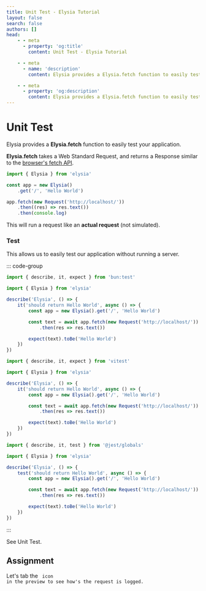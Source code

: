 ```yaml
---
title: Unit Test - Elysia Tutorial
layout: false
search: false
authors: []
head:
    - - meta
      - property: 'og:title'
        content: Unit Test - Elysia Tutorial

    - - meta
      - name: 'description'
        content: Elysia provides a Elysia.fetch function to easily test your application.

    - - meta
      - property: 'og:description'
        content: Elysia provides a Elysia.fetch function to easily test your application.
---
```


<script setup lang="ts">
import { Elysia } from 'elysia'

import { Code } from 'lucide-vue-next'

import Editor from '../../../components/xiao/playground/playground.vue'
import DocLink from '../../../components/xiao/doc-link/doc-link.vue'
import Playground from '../../../components/nearl/playground.vue'

import { code, testcases } from './data'
</script>

<Editor :code="code" :testcases="testcases">

# Unit Test

Elysia provides a **Elysia.fetch** function to easily test your application.

**Elysia.fetch** takes a Web Standard Request, and returns a Response similar to the <a href="https://developer.mozilla.org/en-US/docs/Web/API/Fetch_API" target="_blank">browser's fetch API</a>.

```typescript
import { Elysia } from 'elysia'

const app = new Elysia()
	.get('/', 'Hello World')

app.fetch(new Request('http://localhost/'))
	.then((res) => res.text())
	.then(console.log)
```

This will run a request like an **actual request** (not simulated).

### Test
This allows us to easily test our application without running a server.

::: code-group

```typescript [Bun Test]
import { describe, it, expect } from 'bun:test'

import { Elysia } from 'elysia'

describe('Elysia', () => {
	it('should return Hello World', async () => {
		const app = new Elysia().get('/', 'Hello World')

		const text = await app.fetch(new Request('http://localhost/'))
			.then(res => res.text())

		expect(text).toBe('Hello World')
	})
})
```

```typescript [Vitest]
import { describe, it, expect } from 'vitest'

import { Elysia } from 'elysia'

describe('Elysia', () => {
	it('should return Hello World', async () => {
		const app = new Elysia().get('/', 'Hello World')

		const text = await app.fetch(new Request('http://localhost/'))
			.then(res => res.text())

		expect(text).toBe('Hello World')
	})
})
```

```typescript [Jest]
import { describe, it, test } from '@jest/globals'

import { Elysia } from 'elysia'

describe('Elysia', () => {
	test('should return Hello World', async () => {
		const app = new Elysia().get('/', 'Hello World')

		const text = await app.fetch(new Request('http://localhost/'))
			.then(res => res.text())

		expect(text).toBe('Hello World')
	})
})
```

:::

See <DocLink href="/patterns/unit-test.html">Unit Test</DocLink>.

## Assignment

Let's tab the <Code size="18" class="inline -translate-y-0.5" /> icon in the preview to see how's the request is logged.

</Editor>
